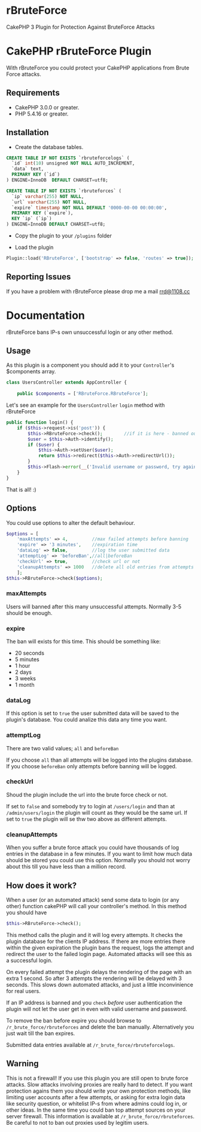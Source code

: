 rBruteForce
===========

CakePHP 3 Plugin for Protection Against BruteForce Attacks

# CakePHP rBruteForce Plugin

With rBruteForce you could protect your CakePHP applications from Brute Force attacks.

## Requirements

* CakePHP 3.0.0 or greater.
* PHP 5.4.16 or greater.

## Installation

* Create the database tables.

```sql
CREATE TABLE IF NOT EXISTS `rbruteforcelogs` (
  `id` int(10) unsigned NOT NULL AUTO_INCREMENT,
  `data` text,
  PRIMARY KEY (`id`)
) ENGINE=InnoDB  DEFAULT CHARSET=utf8;

CREATE TABLE IF NOT EXISTS `rbruteforces` (
  `ip` varchar(255) NOT NULL,
  `url` varchar(255) NOT NULL,
  `expire` timestamp NOT NULL DEFAULT '0000-00-00 00:00:00',
  PRIMARY KEY (`expire`),
  KEY `ip` (`ip`)
) ENGINE=InnoDB DEFAULT CHARSET=utf8;
```

* Copy the plugin to your `/plugins` folder

* Load the plugin
```php
Plugin::load('RBruteForce', ['bootstrap' => false, 'routes' => true]);
```

## Reporting Issues

If you have a problem with rBruteForce please drop me a mail rrd@1108.cc

# Documentation

rBruteForce bans IP-s own unsuccessful login or any other method.

## Usage

As this plugin is a component you should add it to your `Controller`'s $components array.

```php
class UsersController extends AppController {
	
	public $components = ['RBruteForce.RBruteForce'];
```

Let's see an example for the `UsersController` `login` method with rBruteForce

```php
public function login() {
	if ($this->request->is('post')) {
		$this->RBruteForce->check();		//if it is here - banned out user (IP) would not able to login even with correct username/password
		$user = $this->Auth->identify();
		if ($user) {
			$this->Auth->setUser($user);
			return $this->redirect($this->Auth->redirectUrl());
		}
		$this->Flash->error(__('Invalid username or password, try again'));
	}
}
```
That is all! :)

## Options

You could use options to alter the default behaviour.

```php
$options = [
	'maxAttempts' => 4,			//max failed attempts before banning
	'expire' => '3 minutes',	//expiration time
	'dataLog' => false,			//log the user submitted data
	'attemptLog' => 'beforeBan',//all|beforeBan
	'checkUrl' => true,			//check url or not
	'cleanupAttempts' => 1000	//delete all old entries from attempts database if there are more rows that this
	];
$this->RBruteForce->check($options);
```

### maxAttempts

Users will banned after this many unsuccessful attempts. Normally 3-5 should be enough.

### expire

The ban will exists for this time. This should be something like:

* 20 seconds
* 5 minutes
* 1 hour
* 2 days
* 3 weeks
* 1 month

### dataLog

If this option is set to `true` the user submitted data will be saved to the plugin's database.
You could analize this data any time you want.

### attemptLog

There are two valid values; `all` and `beforeBan`

If you choose `all` than all attempts will be logged into the plugins database.
If you choose `beforeBan` only attempts before banning will be logged.

### checkUrl

Shoud the plugin include the url into the brute force check or not.

If set to `false` and somebody try to login at `/users/login` and than at `/admin/users/login`
the plugin will count as they would be the same url.
If set to `true` the plugin will se thw two above as different attempts.

### cleanupAttempts

When you suffer a brute force attack you could have thousands of log entries in the database
in a few minutes.
If you want to limit how much data should be stored you could use this option. Normally you should
not worry about this till you have less than a million record.

## How does it work?

When a user (or an automated attack) send some data to login (or any other) function cakePHP will
call your controller's method. In this method you should have

```php
$this->RBruteForce->check();
```
This method calls the plugin and it will log every attempts. It checks the plugin database for the
clients IP address.
If there are more entries there within the given expiration the plugin bans the request, logs the
attempt and redirect the user to the failed login page. Automated attacks will see this as a successful
login.

On every failed attempt the plugin delays the rendering of the page with an extra 1 second. So after 3
attempts the rendering will be delayed with 3 seconds. This slows down automated attacks, and just a little
inconvinience for real users.

If an IP address is banned and you `check` *before* user authentication the plugin will not let the user
get in even with valid username and password. 

To remove the ban before expire you should browse to `/r_brute_force/rbruteforces` and delete the ban manually.
Alternatively you just wait till the ban expires.

Submitted data entries available at `/r_brute_force/rbruteforcelogs`.

## Warning

This is not a firewall! If you use this plugin you are still open to brute force attacks. Slow attacks
involving proxies are really hard to detect. If you want protection agains them you should write your own
protection methods, like limiting user accounts after a few attempts, or asking for extra login data
like security question, or whitelist IP-s from where admins could log in, or other ideas.
In the same time you could ban top attempt sources on your server firewall. This information is available
at `/r_brute_force/rbruteforces`. Be careful to not to ban out proxies used by legitim users.
